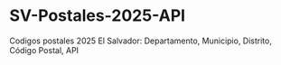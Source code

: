 # SV-Postales-2025-API
Codigos postales 2025 El Salvador: Departamento, Municipio, Distrito, Código Postal, API
